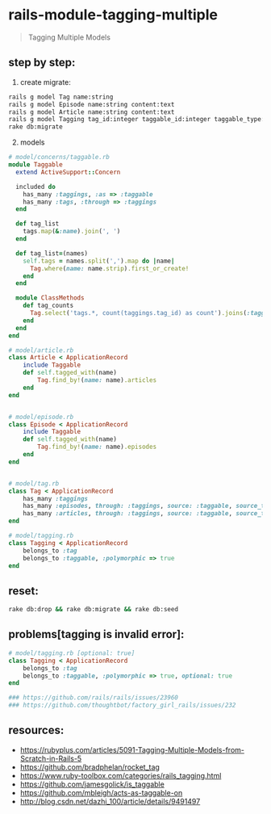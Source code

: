 # rails-module-tagging-multiple
> Tagging Multiple Models

## step by step:
1. create migrate:
```bash
rails g model Tag name:string
rails g model Episode name:string content:text
rails g model Article name:string content:text
rails g model Tagging tag_id:integer taggable_id:integer taggable_type:string
rake db:migrate
```
2. models
```rb
# model/concerns/taggable.rb
module Taggable
  extend ActiveSupport::Concern

  included do
    has_many :taggings, :as => :taggable
    has_many :tags, :through => :taggings
  end  

  def tag_list
    tags.map(&:name).join(', ')
  end

  def tag_list=(names)
    self.tags = names.split(',').map do |name|
      Tag.where(name: name.strip).first_or_create!
    end
  end

  module ClassMethods
    def tag_counts
      Tag.select('tags.*, count(taggings.tag_id) as count').joins(:taggings).group('taggings.tag_id')
    end
  end
end

# model/article.rb
class Article < ApplicationRecord
    include Taggable
    def self.tagged_with(name)
        Tag.find_by!(name: name).articles
    end
end


# model/episode.rb
class Episode < ApplicationRecord
    include Taggable
    def self.tagged_with(name)
        Tag.find_by!(name: name).episodes
    end
end


# model/tag.rb
class Tag < ApplicationRecord
    has_many :taggings
    has_many :episodes, through: :taggings, source: :taggable, source_type: Episode
    has_many :articles, through: :taggings, source: :taggable, source_type: Article
end

# model/tagging.rb
class Tagging < ApplicationRecord
    belongs_to :tag
    belongs_to :taggable, :polymorphic => true
end

```

## reset:
```bash
rake db:drop && rake db:migrate && rake db:seed
```

## problems[tagging is invalid error]:
```rb
# model/tagging.rb [optional: true]
class Tagging < ApplicationRecord
    belongs_to :tag
    belongs_to :taggable, :polymorphic => true, optional: true
end

### https://github.com/rails/rails/issues/23960
### https://github.com/thoughtbot/factory_girl_rails/issues/232
```

## resources:
+ https://rubyplus.com/articles/5091-Tagging-Multiple-Models-from-Scratch-in-Rails-5
+ https://github.com/bradphelan/rocket_tag
+ https://www.ruby-toolbox.com/categories/rails_tagging.html
+ https://github.com/jamesgolick/is_taggable
+ https://github.com/mbleigh/acts-as-taggable-on
+ http://blog.csdn.net/dazhi_100/article/details/9491497
